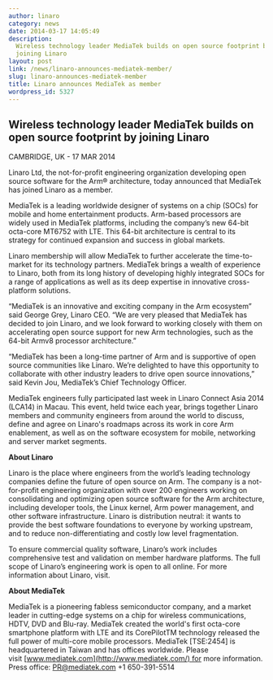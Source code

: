 ```yaml
---
author: linaro
category: news
date: 2014-03-17 14:05:49
description:
  Wireless technology leader MediaTek builds on open source footprint by
  joining Linaro
layout: post
link: /news/linaro-announces-mediatek-member/
slug: linaro-announces-mediatek-member
title: Linaro announces MediaTek as member
wordpress_id: 5327
---
```


## Wireless technology leader MediaTek builds on open source footprint by joining Linaro

CAMBRIDGE, UK - 17 MAR 2014

Linaro Ltd, the not-for-profit engineering organization developing open source software for the Arm® architecture, today announced that MediaTek has joined Linaro as a member.

MediaTek is a leading worldwide designer of systems on a chip (SOCs) for mobile and home entertainment products. Arm-based processors are widely used in MediaTek platforms, including the company’s new 64-bit octa-core MT6752 with LTE. This 64-bit architecture is central to its strategy for continued expansion and success in global markets.

Linaro membership will allow MediaTek to further accelerate the time-to-market for its technology partners. MediaTek brings a wealth of experience to Linaro, both from its long history of developing highly integrated SOCs for a range of applications as well as its deep expertise in innovative cross-platform solutions.

“MediaTek is an innovative and exciting company in the Arm ecosystem” said George Grey, Linaro CEO. “We are very pleased that MediaTek has decided to join Linaro, and we look forward to working closely with them on accelerating open source support for new Arm technologies, such as the 64-bit Armv8 processor architecture.”

“MediaTek has been a long-time partner of Arm and is supportive of open source communities like Linaro. We’re delighted to have this opportunity to collaborate with other industry leaders to drive open source innovations,” said Kevin Jou, MediaTek’s Chief Technology Officer.

MediaTek engineers fully participated last week in Linaro Connect Asia 2014 (LCA14) in Macau. This event, held twice each year, brings together Linaro members and community engineers from around the world to discuss, define and agree on Linaro's roadmaps across its work in core Arm enablement, as well as on the software ecosystem for mobile, networking and server market segments.

**About Linaro**

Linaro is the place where engineers from the world’s leading technology companies define the future of open source on Arm. The company is a not-for-profit engineering organization with over 200 engineers working on consolidating and optimizing open source software for the Arm architecture, including developer tools, the Linux kernel, Arm power management, and other software infrastructure. Linaro is distribution neutral: it wants to provide the best software foundations to everyone by working upstream, and to reduce non-differentiating and costly low level fragmentation.

To ensure commercial quality software, Linaro’s work includes comprehensive test and validation on member hardware platforms. The full scope of Linaro’s engineering work is open to all online. For more information about Linaro, visit.

**About MediaTek**

MediaTek is a pioneering fabless semiconductor company, and a market leader in cutting-edge systems on a chip for wireless communications, HDTV, DVD and Blu-ray. MediaTek created the world's first octa-core smartphone platform with LTE and its CorePilotTM technology released the full power of multi-core mobile processors. MediaTek [TSE:2454] is headquartered in Taiwan and has offices worldwide. Please visit [www.mediatek.com](http://www.mediatek.com/) for more information.
Press office: [PR@mediatek.com](mailto:PR@mediatek.com)
+1 650-391-5514
